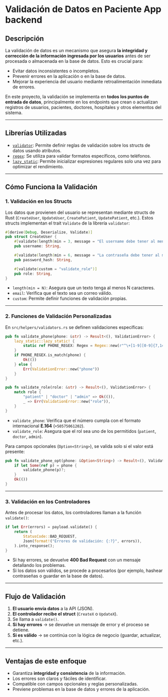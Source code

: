 # Validación de Datos en Paciente App backend

## Descripción

La validación de datos es un mecanismo que asegura **la integridad y corrección de la información ingresada por los usuarios** antes de ser procesada o almacenada en la base de datos. Esto es crucial para:

* Evitar datos inconsistentes o incompletos.
* Prevenir errores en la aplicación o en la base de datos.
* Mejorar la experiencia del usuario mediante retroalimentación inmediata de errores.

En este proyecto, la validación se implementa en **todos los puntos de entrada de datos**, principalmente en los endpoints que crean o actualizan registros de usuarios, pacientes, doctores, hospitales y otros elementos del sistema.

---

## Librerías Utilizadas

* [`validator`](https://docs.rs/validator/latest/validator/): Permite definir reglas de validación sobre los structs de datos usando atributos.
* [`regex`](https://docs.rs/regex/latest/regex/): Se utiliza para validar formatos específicos, como teléfonos.
* [`lazy_static`](https://docs.rs/lazy_static/latest/lazy_static/): Permite inicializar expresiones regulares solo una vez para optimizar el rendimiento.

---

## Cómo Funciona la Validación

### 1. Validación en los Structs

Los datos que provienen del usuario se representan mediante structs de Rust (`CreateUser`, `UpdateUser`, `CreatePatient`, `UpdatePatient`, etc.). Estos structs implementan el trait `Validate` de la librería `validator`:

```rust
#[derive(Debug, Deserialize, Validate)]
pub struct CreateUser {
    #[validate(length(min = 3, message = "El username debe tener al menos 3 caracteres"))]
    pub username: String,

    #[validate(length(min = 6, message = "La contraseña debe tener al menos 6 caracteres"))]
    pub password_hash: String,

    #[validate(custom = "validate_role")]
    pub role: String,
}
```

* `length(min = N)`: Asegura que un texto tenga al menos N caracteres.
* `email`: Verifica que el texto sea un correo válido.
* `custom`: Permite definir funciones de validación propias.

---

### 2. Funciones de Validación Personalizadas

En `src/helpers/validators.rs` se definen validaciones específicas:

```rust
pub fn validate_phone(phone: &str) -> Result<(), ValidationError> {
    lazy_static::lazy_static! {
        static ref PHONE_REGEX: Regex = Regex::new(r"^\+[1-9][0-9]{7,14}$").unwrap();
    }
    if PHONE_REGEX.is_match(phone) {
        Ok(())
    } else {
        Err(ValidationError::new("phone"))
    }
}

pub fn validate_role(role: &str) -> Result<(), ValidationError> {
    match role {
        "patient" | "doctor" | "admin" => Ok(()),
        _ => Err(ValidationError::new("role")),
    }
}
```

* `validate_phone`: Verifica que el número cumpla con el formato internacional **E.164** (`+50575061202`).
* `validate_role`: Asegura que el rol sea uno de los permitidos (`patient`, `doctor`, `admin`).

Para campos opcionales (`Option<String>`), se valida solo si el valor está presente:

```rust
pub fn validate_phone_opt(phone: &Option<String>) -> Result<(), ValidationError> {
    if let Some(ref p) = phone {
        validate_phone(p)?;
    }
    Ok(())
}
```

---

### 3. Validación en los Controladores

Antes de procesar los datos, los controladores llaman a la función `validate()`:

```rust
if let Err(errors) = payload.validate() {
    return (
        StatusCode::BAD_REQUEST,
        Json(format!("Errores de validación: {:?}", errors)),
    ).into_response();
}
```

* Si hay errores, se devuelve **400 Bad Request** con un mensaje detallando los problemas.
* Si los datos son válidos, se procede a procesarlos (por ejemplo, hashear contraseñas o guardar en la base de datos).

---

## Flujo de Validación

1. **El usuario envía datos** a la API (JSON).
2. **El controlador recibe el struct** (`CreateX` o `UpdateX`).
3. Se llama a `validate()`.
4. **Si hay errores** → se devuelve un mensaje de error y el proceso se detiene.
5. **Si es válido** → se continúa con la lógica de negocio (guardar, actualizar, etc.).

---

## Ventajas de este enfoque

* Garantiza **integridad y consistencia** de la información.
* Los errores son claros y fáciles de identificar.
* Compatible con campos opcionales y reglas personalizadas.
* Previene problemas en la base de datos y errores de la aplicación.




